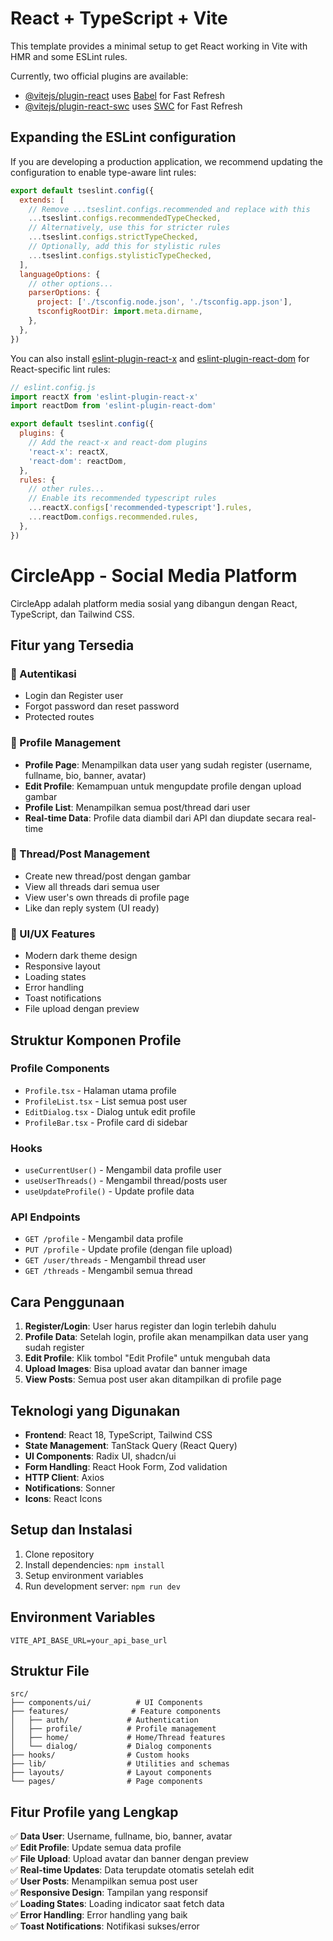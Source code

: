 # React + TypeScript + Vite

This template provides a minimal setup to get React working in Vite with HMR and some ESLint rules.

Currently, two official plugins are available:

- [@vitejs/plugin-react](https://github.com/vitejs/vite-plugin-react/blob/main/packages/plugin-react) uses [Babel](https://babeljs.io/) for Fast Refresh
- [@vitejs/plugin-react-swc](https://github.com/vitejs/vite-plugin-react/blob/main/packages/plugin-react-swc) uses [SWC](https://swc.rs/) for Fast Refresh

## Expanding the ESLint configuration

If you are developing a production application, we recommend updating the configuration to enable type-aware lint rules:

```js
export default tseslint.config({
  extends: [
    // Remove ...tseslint.configs.recommended and replace with this
    ...tseslint.configs.recommendedTypeChecked,
    // Alternatively, use this for stricter rules
    ...tseslint.configs.strictTypeChecked,
    // Optionally, add this for stylistic rules
    ...tseslint.configs.stylisticTypeChecked,
  ],
  languageOptions: {
    // other options...
    parserOptions: {
      project: ['./tsconfig.node.json', './tsconfig.app.json'],
      tsconfigRootDir: import.meta.dirname,
    },
  },
})
```

You can also install [eslint-plugin-react-x](https://github.com/Rel1cx/eslint-react/tree/main/packages/plugins/eslint-plugin-react-x) and [eslint-plugin-react-dom](https://github.com/Rel1cx/eslint-react/tree/main/packages/plugins/eslint-plugin-react-dom) for React-specific lint rules:

```js
// eslint.config.js
import reactX from 'eslint-plugin-react-x'
import reactDom from 'eslint-plugin-react-dom'

export default tseslint.config({
  plugins: {
    // Add the react-x and react-dom plugins
    'react-x': reactX,
    'react-dom': reactDom,
  },
  rules: {
    // other rules...
    // Enable its recommended typescript rules
    ...reactX.configs['recommended-typescript'].rules,
    ...reactDom.configs.recommended.rules,
  },
})
```

# CircleApp - Social Media Platform

CircleApp adalah platform media sosial yang dibangun dengan React, TypeScript, dan Tailwind CSS.

## Fitur yang Tersedia

### 🔐 Autentikasi
- Login dan Register user
- Forgot password dan reset password
- Protected routes

### 👤 Profile Management
- **Profile Page**: Menampilkan data user yang sudah register (username, fullname, bio, banner, avatar)
- **Edit Profile**: Kemampuan untuk mengupdate profile dengan upload gambar
- **Profile List**: Menampilkan semua post/thread dari user
- **Real-time Data**: Profile data diambil dari API dan diupdate secara real-time

### 📝 Thread/Post Management
- Create new thread/post dengan gambar
- View all threads dari semua user
- View user's own threads di profile page
- Like dan reply system (UI ready)

### 🎨 UI/UX Features
- Modern dark theme design
- Responsive layout
- Loading states
- Error handling
- Toast notifications
- File upload dengan preview

## Struktur Komponen Profile

### Profile Components
- `Profile.tsx` - Halaman utama profile
- `ProfileList.tsx` - List semua post user
- `EditDialog.tsx` - Dialog untuk edit profile
- `ProfileBar.tsx` - Profile card di sidebar

### Hooks
- `useCurrentUser()` - Mengambil data profile user
- `useUserThreads()` - Mengambil thread/posts user
- `useUpdateProfile()` - Update profile data

### API Endpoints
- `GET /profile` - Mengambil data profile
- `PUT /profile` - Update profile (dengan file upload)
- `GET /user/threads` - Mengambil thread user
- `GET /threads` - Mengambil semua thread

## Cara Penggunaan

1. **Register/Login**: User harus register dan login terlebih dahulu
2. **Profile Data**: Setelah login, profile akan menampilkan data user yang sudah register
3. **Edit Profile**: Klik tombol "Edit Profile" untuk mengubah data
4. **Upload Images**: Bisa upload avatar dan banner image
5. **View Posts**: Semua post user akan ditampilkan di profile page

## Teknologi yang Digunakan

- **Frontend**: React 18, TypeScript, Tailwind CSS
- **State Management**: TanStack Query (React Query)
- **UI Components**: Radix UI, shadcn/ui
- **Form Handling**: React Hook Form, Zod validation
- **HTTP Client**: Axios
- **Notifications**: Sonner
- **Icons**: React Icons

## Setup dan Instalasi

1. Clone repository
2. Install dependencies: `npm install`
3. Setup environment variables
4. Run development server: `npm run dev`

## Environment Variables

```env
VITE_API_BASE_URL=your_api_base_url
```

## Struktur File

```
src/
├── components/ui/          # UI Components
├── features/              # Feature components
│   ├── auth/             # Authentication
│   ├── profile/          # Profile management
│   ├── home/             # Home/Thread features
│   └── dialog/           # Dialog components
├── hooks/                # Custom hooks
├── lib/                  # Utilities and schemas
├── layouts/              # Layout components
└── pages/                # Page components
```

## Fitur Profile yang Lengkap

✅ **Data User**: Username, fullname, bio, banner, avatar  
✅ **Edit Profile**: Update semua data profile  
✅ **File Upload**: Upload avatar dan banner dengan preview  
✅ **Real-time Updates**: Data terupdate otomatis setelah edit  
✅ **User Posts**: Menampilkan semua post user  
✅ **Responsive Design**: Tampilan yang responsif  
✅ **Loading States**: Loading indicator saat fetch data  
✅ **Error Handling**: Error handling yang baik  
✅ **Toast Notifications**: Notifikasi sukses/error  
